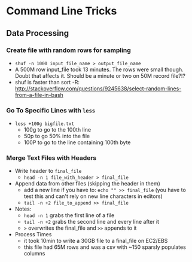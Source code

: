 Command Line Tricks
===================

Data Processing
---------------

### Create file with random rows for sampling
- `shuf -n 1000 input_file_name > output_file_name`
- A 500M row input_file took 13 minutes. The rows were small though. Doubt that affects it. Should be a minute or two on 50M record file?!?
- shuf is faster than sort -R: http://stackoverflow.com/questions/9245638/select-random-lines-from-a-file-in-bash

### Go To Specific Lines with `less`
- `less +100g bigfile.txt`
  - 100g to go to the 100th line
  - 50p to go 50% into the file
  - 100P to go to the line containing 100th byte

### Merge Text Files with Headers
- Write header to `final_file`
  - `head -n 1 file_with_header > final_file`
- Append data from other files (skipping the header in them)
  - add a new line if you have to: `echo "" >> final_file` (you have to test this and can't rely on new line characters in editors)
  - `tail -n +2 file_to_append >> final_file`
- Notes:
  - `head -n 1` grabs the first line of a file
  - `tail -n +2` grabs the second line and every line after it
  - `>` overwrites the final_file and `>>` appends to it
- Process Times
  - it took 10min to write a 30GB file to a final_file on EC2/EBS
  - this file had 65M rows and was a csv with ~150 sparsly populates columns
